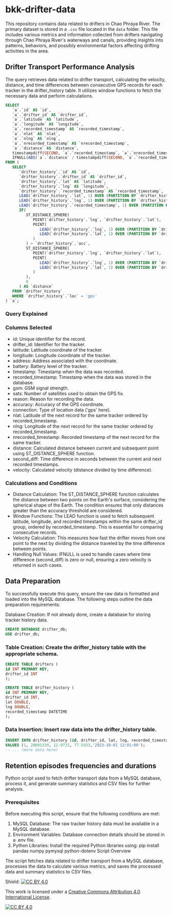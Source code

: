 # bkk-drifter-data

This repository contains data related to drifters in Chao Phraya River. The primary dataset is stored in a `.csv` file located in the `data` folder. This file includes various metrics and information collected from drifters navigating through Chao Phraya River's waterways and canals, providing insights into patterns, behaviors, and possibly environmental factors affecting drifting activities in the area.

## Drifter Transport Performance Analysis

The query retrieves data related to drifter transport, calculating the velocity, distance, and time differences between consecutive GPS records for each tracker in the drifter_history table. It utilizes window functions to fetch the necessary data and perform calculations.

```sql
SELECT
   `a`.`id` AS `id`,
   `a`.`drifter_id` AS `drifter_id`,
   `a`.`latitude` AS `latitude`,
   `a`.`longitude` AS `longitude`,
   `a`.`recorded_timestamp` AS `recorded_timestamp`,
   `a`.`nlat` AS `nlat`,
   `a`.`nlng` AS `nlng`,
   `a`.`nrecorded_timestamp` AS `nrecorded_timestamp`,
   `a`.`distance` AS `distance`,
   timestampdiff(SECOND, `a`.`recorded_timestamp`, `a`.`nrecorded_timestamp`) AS `second_diff`,
   IFNULL(ABS(`a`.`distance` / timestampdiff(SECOND, `a`.`recorded_timestamp`, `a`.`nrecorded_timestamp`)), 0) AS `velocity`
FROM (
   SELECT 
      `drifter_history`.`id` AS `id`,
      `drifter_history`.`drifter_id` AS `drifter_id`,
      `drifter_history`.`lat` AS `latitude`,
      `drifter_history`.`lng` AS `longitude`,
      `drifter_history`.`recorded_timestamp` AS `recorded_timestamp`,
      LEAD(`drifter_history`.`lat`, 1) OVER (PARTITION BY `drifter_history`.`drifter_id` ORDER BY `drifter_history`.`recorded_timestamp`) AS `nlat`,
      LEAD(`drifter_history`.`lng`, 1) OVER (PARTITION BY `drifter_history`.`drifter_id` ORDER BY `drifter_history`.`recorded_timestamp`) AS `nlng`,
      LEAD(`drifter_history`.`recorded_timestamp`, 1) OVER (PARTITION BY `drifter_history`.`drifter_id` ORDER BY `drifter_history`.`recorded_timestamp`) AS `nrecorded_timestamp`,
      IF(
         ST_DISTANCE_SPHERE(
            POINT(`drifter_history`.`lng`, `drifter_history`.`lat`),
            POINT(
               LEAD(`drifter_history`.`lng`, 1) OVER (PARTITION BY `drifter_history`.`drifter_id` ORDER BY `drifter_history`.`recorded_timestamp`),
               LEAD(`drifter_history`.`lat`, 1) OVER (PARTITION BY `drifter_history`.`drifter_id` ORDER BY `drifter_history`.`recorded_timestamp`)
            )
         ) > `drifter_history`.`acc`,
         ST_DISTANCE_SPHERE(
            POINT(`drifter_history`.`lng`, `drifter_history`.`lat`),
            POINT(
               LEAD(`drifter_history`.`lng`, 1) OVER (PARTITION BY `drifter_history`.`drifter_id` ORDER BY `drifter_history`.`recorded_timestamp`),
               LEAD(`drifter_history`.`lat`, 1) OVER (PARTITION BY `drifter_history`.`drifter_id` ORDER BY `drifter_history`.`recorded_timestamp`)
            )
         ),
         0
      ) AS `distance`
   FROM `drifter_history`
   WHERE `drifter_history`.`loc` = 'gps'
) `a`;
```

### Query Explained

### Columns Selected

* id: Unique identifier for the record.
* drifter_id: Identifier for the tracker.
* latitude: Latitude coordinate of the tracker.
* longitude: Longitude coordinate of the tracker.
* address: Address associated with the coordinate.
* battery: Battery level of the tracker.
* timestamp: Timestamp when the data was recorded.
* recorded_timestamp: Timestamp when the data was stored in the database.
* gsm: GSM signal strength.
* sats: Number of satellites used to obtain the GPS fix.
* reason: Reason for recording the data.
* accuracy: Accuracy of the GPS coordinate.
* connection: Type of location data ('gps' here).
* nlat: Latitude of the next record for the same tracker ordered by recorded_timestamp.
* nlng: Longitude of the next record for the same tracker ordered by recorded_timestamp.
* nrecorded_timestamp: Recorded timestamp of the next record for the same tracker.
* distance: Calculated distance between current and subsequent point using ST_DISTANCE_SPHERE function.
* second_diff: Time difference in seconds between the current and next recorded timestamps.
* velocity: Calculated velocity (distance divided by time difference).

### Calculations and Conditions
* Distance Calculation: The ST_DISTANCE_SPHERE function calculates the distance between two points on the Earth's surface, considering the spherical shape of the Earth. The condition ensures that only distances greater than the accuracy threshold are considered.
* Window Functions: The LEAD function is used to fetch subsequent latitude, longitude, and recorded timestamps within the same drifter_id group, ordered by recorded_timestamp. This is essential for comparing consecutive records.
* Velocity Calculation: This measures how fast the drifter moves from one point to the next by dividing the distance traveled by the time difference between points.
* Handling Null Values: IFNULL is used to handle cases where time difference (second_diff) is zero or null, ensuring a zero velocity is returned in such cases.

## Data Preparation

To successfully execute this query, ensure the raw data is formatted and loaded into the MySQL database. The following steps outline the data preparation requirements:



Database Creation: If not already done, create a database for storing tracker history data.
```sql
CREATE DATABASE drifter_db;
USE drifter_db;
```

### Table Creation: Create the drifter_history table with the appropriate schema.
```sql
CREATE TABLE drifters (
id INT PRIMARY KEY,
drifter_id INT
);
```
```sql
CREATE TABLE drifter_history (
id INT PRIMARY KEY,
drifter_id INT,
lat DOUBLE,
lng DOUBLE,
recorded_timestamp DATETIME
);
```


### Data Insertion: Insert raw data into the drifter_history table.
```sql
INSERT INTO drifter_history (id, drifter_id, lat, lng, recorded_timestamp)
VALUES (1, 20001339, 12.9731, 77.5933,'2023-10-01 12:01:00');
-- ... (more data here)
```


## Retention episodes frequencies and durations

Python script used to fetch drifter transport data from a MySQL database, process it, and generate summary statistics and CSV files for further analysis.

### Prerequisites

Before executing this script, ensure that the following conditions are met:

1. MySQL Database: The raw tracker history data must be available in a MySQL database.
2. Environment Variables: Database connection details should be stored in a .env file.
3. Python Libraries: Install the required Python libraries using:
pip install pandas numpy pymysql python-dotenv
   Script Overview

The script fetches data related to drifter transport from a MySQL database, processes the data to calculate various metrics, and saves the processed data and summary statistics to CSV files.


Shield: [![CC BY 4.0][cc-by-shield]][cc-by]

This work is licensed under a
[Creative Commons Attribution 4.0 International License][cc-by].

[![CC BY 4.0][cc-by-image]][cc-by]

[cc-by]: http://creativecommons.org/licenses/by/4.0/
[cc-by-image]: https://i.creativecommons.org/l/by/4.0/88x31.png
[cc-by-shield]: https://img.shields.io/badge/License-CC%20BY%204.0-lightgrey.svg
